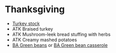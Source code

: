 Thanksgiving
============

- [Turkey stock](https://cooking.nytimes.com/recipes/1015731-roasted-turkey-stock)
- ATK Braised turkey
- ATK Mushroom-leek bread stuffing with herbs
- ATK Creamy mashed potatoes
- [BA Green beans](https://www.bonappetit.com/recipe/slow-roasted-green-beans-with-sage)
  or [BA Green bean casserole](https://www.bonappetit.com/recipe/bas-best-green-bean-casserole)
